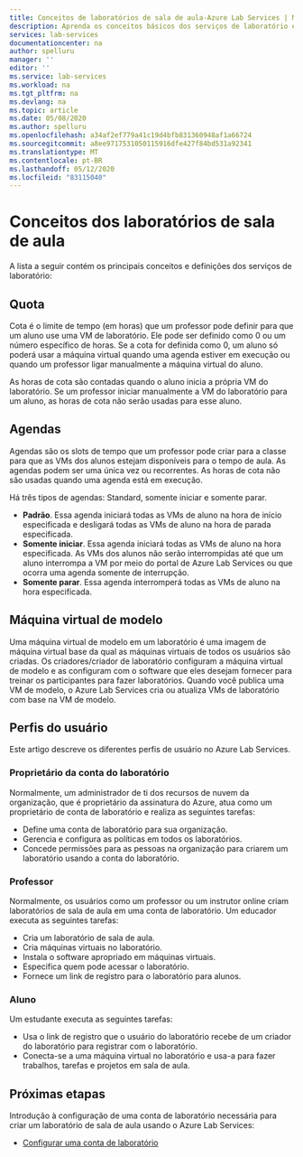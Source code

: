 ```yaml
---
title: Conceitos de laboratórios de sala de aula-Azure Lab Services | Microsoft Docs
description: Aprenda os conceitos básicos dos serviços de laboratório e como ele pode facilitar a criação e o gerenciamento de laboratórios.
services: lab-services
documentationcenter: na
author: spelluru
manager: ''
editor: ''
ms.service: lab-services
ms.workload: na
ms.tgt_pltfrm: na
ms.devlang: na
ms.topic: article
ms.date: 05/08/2020
ms.author: spelluru
ms.openlocfilehash: a34af2ef779a41c19d4bfb831360948af1a66724
ms.sourcegitcommit: a8ee9717531050115916dfe427f84bd531a92341
ms.translationtype: MT
ms.contentlocale: pt-BR
ms.lasthandoff: 05/12/2020
ms.locfileid: "83115040"
---
```

# <a name="classroom-labs-concepts"></a>Conceitos dos laboratórios de sala de aula

A lista a seguir contém os principais conceitos e definições dos serviços de laboratório:

## <a name="quota"></a>Quota

Cota é o limite de tempo (em horas) que um professor pode definir para que um aluno use uma VM de laboratório. Ele pode ser definido como 0 ou um número específico de horas. Se a cota for definida como 0, um aluno só poderá usar a máquina virtual quando uma agenda estiver em execução ou quando um professor ligar manualmente a máquina virtual do aluno.  

As horas de cota são contadas quando o aluno inicia a própria VM do laboratório.  Se um professor iniciar manualmente a VM do laboratório para um aluno, as horas de cota não serão usadas para esse aluno.

## <a name="schedules"></a>Agendas

Agendas são os slots de tempo que um professor pode criar para a classe para que as VMs dos alunos estejam disponíveis para o tempo de aula.  As agendas podem ser uma única vez ou recorrentes.  As horas de cota não são usadas quando uma agenda está em execução.

Há três tipos de agendas: Standard, somente iniciar e somente parar.

- **Padrão**.  Essa agenda iniciará todas as VMs de aluno na hora de início especificada e desligará todas as VMs de aluno na hora de parada especificada.
- **Somente iniciar**.   Essa agenda iniciará todas as VMs de aluno na hora especificada.  As VMs dos alunos não serão interrompidas até que um aluno interrompa a VM por meio do portal de Azure Lab Services ou que ocorra uma agenda somente de interrupção.
- **Somente parar**.  Essa agenda interromperá todas as VMs de aluno na hora especificada.  

## <a name="template-virtual-machine"></a>Máquina virtual de modelo

Uma máquina virtual de modelo em um laboratório é uma imagem de máquina virtual base da qual as máquinas virtuais de todos os usuários são criadas. Os criadores/criador de laboratório configuram a máquina virtual de modelo e as configuram com o software que eles desejam fornecer para treinar os participantes para fazer laboratórios. Quando você publica uma VM de modelo, o Azure Lab Services cria ou atualiza VMs de laboratório com base na VM de modelo.

## <a name="user-profiles"></a>Perfis do usuário

Este artigo descreve os diferentes perfis de usuário no Azure Lab Services.

### <a name="lab-account-owner"></a>Proprietário da conta do laboratório

Normalmente, um administrador de ti dos recursos de nuvem da organização, que é proprietário da assinatura do Azure, atua como um proprietário de conta de laboratório e realiza as seguintes tarefas:

- Define uma conta de laboratório para sua organização.
- Gerencia e configura as políticas em todos os laboratórios.
- Concede permissões para as pessoas na organização para criarem um laboratório usando a conta do laboratório.

### <a name="professor"></a>Professor

Normalmente, os usuários como um professor ou um instrutor online criam laboratórios de sala de aula em uma conta de laboratório. Um educador executa as seguintes tarefas:

- Cria um laboratório de sala de aula.
- Cria máquinas virtuais no laboratório.
- Instala o software apropriado em máquinas virtuais.
- Especifica quem pode acessar o laboratório.
- Fornece um link de registro para o laboratório para alunos.

### <a name="student"></a>Aluno

Um estudante executa as seguintes tarefas:

- Usa o link de registro que o usuário do laboratório recebe de um criador do laboratório para registrar com o laboratório.
- Conecta-se a uma máquina virtual no laboratório e usa-a para fazer trabalhos, tarefas e projetos em sala de aula.

## <a name="next-steps"></a>Próximas etapas

Introdução à configuração de uma conta de laboratório necessária para criar um laboratório de sala de aula usando o Azure Lab Services:

- [Configurar uma conta de laboratório](tutorial-setup-lab-account.md)
